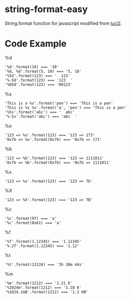 # string-format-easy
String.format function for javascript modified from [luci2](https://git.openwrt.org/?p=project/luci2/ui.git).

# Code Example
%d

	'%d'.format(10) === '10'
	'%d, %d'.format(5, 10) === '5, 10'
	'%5d'.format(123) === '  123'
	'%-5d'.format(123) === '123  '
	'%05d'.format(123) === '00123'

%s

	'This is a %s'.format('pen') === 'This is a pen'
	'This is %s %s'.format('a', 'pen') === 'This is a pen'
	'%5s'.format('abc') === '  abc'
	'%-5s'.format('abc') === 'abc  '

%o

	'123 => %o'.format(123) === '123 => 173'
	'0x7b => %o'.format(0x7b) === '0x7b => 173'

%b

	'123 => %b'.format(123) === '123 => 1111011'
	'0x7b => %b'.format(0x7b) === '0x7b => 1111011'

%x

	'123 => %x'.format(123) === '123 => 7b'

%X

	'123 => %X'.format(123) === '123 => 7B'

%c

	'%c'.format(97) === 'a'
	'%c'.format(0x61) === 'a'

%f

	'%f'.format(1.12345) === '1.12345'
	'%.2f'.format(1.12345) === '1.12'

%t

	'%t'.format(13124) === '3h 38m 44s'

%m

	'%m'.format(1212) === '1.21 K'
	'%1024m'.format(1212) === '1.18 K'
	'%1024.1mB'.format(1212) === '1.2 KB'
